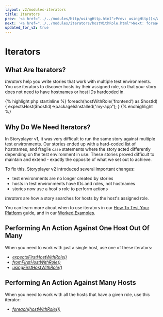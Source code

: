 ```yaml
---
layout: v2/modules-iterators
title: Iterators
prev: '<a href="../../modules/http/usingHttp.html">Prev: usingHttp()</a>'
next: '<a href="../../modules/iterators/hostWithRole.html">Next: foreach(hostWithRole())</a>'
updated_for_v2: true
---
```


# Iterators

## What Are Iterators?

_Iterators_ help you write stories that work with multiple test environments. You use iterators to discover hosts by their assigned role, so that your story does not need to have hostnames or host IDs hardcoded in.

{% highlight php startinline %}
foreach(hostWithRole('frontend') as $hostId) {
    expectsHost($hostId)->packageIsInstalled("my-app");
}
{% endhighlight %}

## Why Do We Need Iterators?

In Storyplayer v1, it was very difficult to run the same story against multiple test environments. Our stories ended up with a hard-coded list of hostnames, and fragile `case` statements where the story acted differently depending on the test environment in use. These stories proved difficult to maintain and extend - exactly the opposite of what we set out to achieve.

To fix this, Storyplayer v2 introduced several important changes:

* test environments are no longer created by stories
* hosts in test environments have IDs and roles, not hostnames
* stories now use a host's role to perform actions

_Iterators_ are how a story searches for hosts by the host's assigned role.

You can learn more about when to use iterators in our [How To Test Your Platform](../../learn/test-your-platform/index.html) guide, and in our [Worked Examples](../../learn/worked-examples/index.html).

## Performing An Action Against One Host Out Of Many

When you need to work with just a single host, use one of these iterators:

* _[expectsFirstHostWithRole()](expectsFirstHostWithRole.html)_
* _[fromFirstHostWithRole()](fromFirstHostWithRole.html)_
* _[usingFirstHostWithRole()](usingFirstHostWithRole.html)_

## Performing An Action Against Many Hosts

When you need to work with all the hosts that have a given role, use this iterator:

* _[foreach(hostWithRole())](hostWithRole.html)_